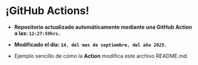 # ¡GitHub Actions!
* **Repositorio actualizado automáticamente mediante una GitHub Action a las: `12:27:59hrs.`**
* **Modificado el día: `14, del mes de septiembre, del año 2025.`**

* Ejemplo sencillo de cómo la **Action** modifica este archivo README.md.
